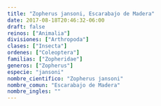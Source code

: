 ```yaml
---
title: "Zopherus jansoni, Escarabajo de Madera"
date: 2017-08-18T20:46:32-06:00
draft: false
reinos: ["Animalia"]
divisiones: ["Arthropoda"]
clases: ["Insecta"]
ordenes: ["Coleoptera"]
familias: ["Zopheridae"]
generos: ["Zopherus"]
especie: "jansoni"
nombre_cientifico: "Zopherus jansoni"
nombre_comun: "Escarabajo de Madera"
nombre_ingles: ""
---
```


